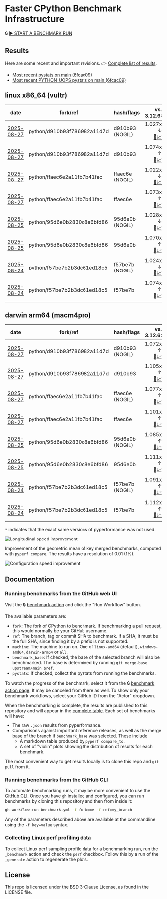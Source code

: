 # Faster CPython Benchmark Infrastructure

🔒 [▶️ START A BENCHMARK RUN](../../actions/workflows/benchmark.yml)

## Results

Here are some recent and important revisions. 👉 [Complete list of results](RESULTS.md).

<!-- START table -->
- [Most recent  pystats on main (6fcac09)](results/bm-20250823-3.15.0a0-6fcac09/bm-20250823-vultr-x86_64-python-6fcac09401e336b25833-3.15.0a0-6fcac09-pystats.md)
- [Most recent PYTHON_UOPS pystats on main (6fcac09)](results/bm-20250823-3.15.0a0-6fcac09-PYTHON_UOPS/bm-20250823-vultr-x86_64-python-6fcac09401e336b25833-3.15.0a0-6fcac09-pystats.md)

## linux x86_64 (vultr)
| date | fork/ref | hash/flags | vs. 3.12.6: | vs. 3.13.0rc2: | vs. base: |
| --- | --- | --- | ---: | ---: | ---: |
| [2025-08-27](results/bm-20250827-3.15.0a0-d910b93-NOGIL) | python/d910b93f786982a11d7d | d910b93 (NOGIL) | 1.027x ↓<br>[📄](results/bm-20250827-3.15.0a0-d910b93-NOGIL/bm-20250827-vultr-x86_64-python-d910b93f786982a11d7d-3.15.0a0-d910b93-vs-3.12.6.md)[📈](results/bm-20250827-3.15.0a0-d910b93-NOGIL/bm-20250827-vultr-x86_64-python-d910b93f786982a11d7d-3.15.0a0-d910b93-vs-3.12.6.svg) | 1.059x ↓<br>[📄](results/bm-20250827-3.15.0a0-d910b93-NOGIL/bm-20250827-vultr-x86_64-python-d910b93f786982a11d7d-3.15.0a0-d910b93-vs-3.13.0rc2.md)[📈](results/bm-20250827-3.15.0a0-d910b93-NOGIL/bm-20250827-vultr-x86_64-python-d910b93f786982a11d7d-3.15.0a0-d910b93-vs-3.13.0rc2.svg) | 1.099x ↓<br>[📄](results/bm-20250827-3.15.0a0-d910b93-NOGIL/bm-20250827-vultr-x86_64-python-d910b93f786982a11d7d-3.15.0a0-d910b93-vs-base.md)[📈](results/bm-20250827-3.15.0a0-d910b93-NOGIL/bm-20250827-vultr-x86_64-python-d910b93f786982a11d7d-3.15.0a0-d910b93-vs-base.svg)[🧠](results/bm-20250827-3.15.0a0-d910b93-NOGIL/bm-20250827-vultr-x86_64-python-d910b93f786982a11d7d-3.15.0a0-d910b93-vs-base-mem.svg) |
| [2025-08-27](results/bm-20250827-3.15.0a0-d910b93) | python/d910b93f786982a11d7d | d910b93 | 1.074x ↑<br>[📄](results/bm-20250827-3.15.0a0-d910b93/bm-20250827-vultr-x86_64-python-d910b93f786982a11d7d-3.15.0a0-d910b93-vs-3.12.6.md)[📈](results/bm-20250827-3.15.0a0-d910b93/bm-20250827-vultr-x86_64-python-d910b93f786982a11d7d-3.15.0a0-d910b93-vs-3.12.6.svg) | 1.038x ↑<br>[📄](results/bm-20250827-3.15.0a0-d910b93/bm-20250827-vultr-x86_64-python-d910b93f786982a11d7d-3.15.0a0-d910b93-vs-3.13.0rc2.md)[📈](results/bm-20250827-3.15.0a0-d910b93/bm-20250827-vultr-x86_64-python-d910b93f786982a11d7d-3.15.0a0-d910b93-vs-3.13.0rc2.svg) |  |
| [2025-08-27](results/bm-20250827-3.15.0a0-ffaec6e-NOGIL) | python/ffaec6e2a11fb7b41fac | ffaec6e (NOGIL) | 1.022x ↓<br>[📄](results/bm-20250827-3.15.0a0-ffaec6e-NOGIL/bm-20250827-vultr-x86_64-python-ffaec6e2a11fb7b41fac-3.15.0a0-ffaec6e-vs-3.12.6.md)[📈](results/bm-20250827-3.15.0a0-ffaec6e-NOGIL/bm-20250827-vultr-x86_64-python-ffaec6e2a11fb7b41fac-3.15.0a0-ffaec6e-vs-3.12.6.svg) | 1.056x ↓<br>[📄](results/bm-20250827-3.15.0a0-ffaec6e-NOGIL/bm-20250827-vultr-x86_64-python-ffaec6e2a11fb7b41fac-3.15.0a0-ffaec6e-vs-3.13.0rc2.md)[📈](results/bm-20250827-3.15.0a0-ffaec6e-NOGIL/bm-20250827-vultr-x86_64-python-ffaec6e2a11fb7b41fac-3.15.0a0-ffaec6e-vs-3.13.0rc2.svg) | 1.094x ↓<br>[📄](results/bm-20250827-3.15.0a0-ffaec6e-NOGIL/bm-20250827-vultr-x86_64-python-ffaec6e2a11fb7b41fac-3.15.0a0-ffaec6e-vs-base.md)[📈](results/bm-20250827-3.15.0a0-ffaec6e-NOGIL/bm-20250827-vultr-x86_64-python-ffaec6e2a11fb7b41fac-3.15.0a0-ffaec6e-vs-base.svg)[🧠](results/bm-20250827-3.15.0a0-ffaec6e-NOGIL/bm-20250827-vultr-x86_64-python-ffaec6e2a11fb7b41fac-3.15.0a0-ffaec6e-vs-base-mem.svg) |
| [2025-08-27](results/bm-20250827-3.15.0a0-ffaec6e) | python/ffaec6e2a11fb7b41fac | ffaec6e | 1.073x ↑<br>[📄](results/bm-20250827-3.15.0a0-ffaec6e/bm-20250827-vultr-x86_64-python-ffaec6e2a11fb7b41fac-3.15.0a0-ffaec6e-vs-3.12.6.md)[📈](results/bm-20250827-3.15.0a0-ffaec6e/bm-20250827-vultr-x86_64-python-ffaec6e2a11fb7b41fac-3.15.0a0-ffaec6e-vs-3.12.6.svg) | 1.037x ↑<br>[📄](results/bm-20250827-3.15.0a0-ffaec6e/bm-20250827-vultr-x86_64-python-ffaec6e2a11fb7b41fac-3.15.0a0-ffaec6e-vs-3.13.0rc2.md)[📈](results/bm-20250827-3.15.0a0-ffaec6e/bm-20250827-vultr-x86_64-python-ffaec6e2a11fb7b41fac-3.15.0a0-ffaec6e-vs-3.13.0rc2.svg) |  |
| [2025-08-25](results/bm-20250825-3.15.0a0-95d6e0b-NOGIL) | python/95d6e0b2830c8e6bfd86 | 95d6e0b (NOGIL) | 1.028x ↓<br>[📄](results/bm-20250825-3.15.0a0-95d6e0b-NOGIL/bm-20250825-vultr-x86_64-python-95d6e0b2830c8e6bfd86-3.15.0a0-95d6e0b-vs-3.12.6.md)[📈](results/bm-20250825-3.15.0a0-95d6e0b-NOGIL/bm-20250825-vultr-x86_64-python-95d6e0b2830c8e6bfd86-3.15.0a0-95d6e0b-vs-3.12.6.svg) | 1.061x ↓<br>[📄](results/bm-20250825-3.15.0a0-95d6e0b-NOGIL/bm-20250825-vultr-x86_64-python-95d6e0b2830c8e6bfd86-3.15.0a0-95d6e0b-vs-3.13.0rc2.md)[📈](results/bm-20250825-3.15.0a0-95d6e0b-NOGIL/bm-20250825-vultr-x86_64-python-95d6e0b2830c8e6bfd86-3.15.0a0-95d6e0b-vs-3.13.0rc2.svg) | 1.097x ↓<br>[📄](results/bm-20250825-3.15.0a0-95d6e0b-NOGIL/bm-20250825-vultr-x86_64-python-95d6e0b2830c8e6bfd86-3.15.0a0-95d6e0b-vs-base.md)[📈](results/bm-20250825-3.15.0a0-95d6e0b-NOGIL/bm-20250825-vultr-x86_64-python-95d6e0b2830c8e6bfd86-3.15.0a0-95d6e0b-vs-base.svg)[🧠](results/bm-20250825-3.15.0a0-95d6e0b-NOGIL/bm-20250825-vultr-x86_64-python-95d6e0b2830c8e6bfd86-3.15.0a0-95d6e0b-vs-base-mem.svg) |
| [2025-08-25](results/bm-20250825-3.15.0a0-95d6e0b) | python/95d6e0b2830c8e6bfd86 | 95d6e0b | 1.070x ↑<br>[📄](results/bm-20250825-3.15.0a0-95d6e0b/bm-20250825-vultr-x86_64-python-95d6e0b2830c8e6bfd86-3.15.0a0-95d6e0b-vs-3.12.6.md)[📈](results/bm-20250825-3.15.0a0-95d6e0b/bm-20250825-vultr-x86_64-python-95d6e0b2830c8e6bfd86-3.15.0a0-95d6e0b-vs-3.12.6.svg) | 1.034x ↑<br>[📄](results/bm-20250825-3.15.0a0-95d6e0b/bm-20250825-vultr-x86_64-python-95d6e0b2830c8e6bfd86-3.15.0a0-95d6e0b-vs-3.13.0rc2.md)[📈](results/bm-20250825-3.15.0a0-95d6e0b/bm-20250825-vultr-x86_64-python-95d6e0b2830c8e6bfd86-3.15.0a0-95d6e0b-vs-3.13.0rc2.svg) |  |
| [2025-08-24](results/bm-20250824-3.15.0a0-f57be7b-NOGIL) | python/f57be7b2b3dc61ed18c5 | f57be7b (NOGIL) | 1.024x ↓<br>[📄](results/bm-20250824-3.15.0a0-f57be7b-NOGIL/bm-20250824-vultr-x86_64-python-f57be7b2b3dc61ed18c5-3.15.0a0-f57be7b-vs-3.12.6.md)[📈](results/bm-20250824-3.15.0a0-f57be7b-NOGIL/bm-20250824-vultr-x86_64-python-f57be7b2b3dc61ed18c5-3.15.0a0-f57be7b-vs-3.12.6.svg) | 1.057x ↓<br>[📄](results/bm-20250824-3.15.0a0-f57be7b-NOGIL/bm-20250824-vultr-x86_64-python-f57be7b2b3dc61ed18c5-3.15.0a0-f57be7b-vs-3.13.0rc2.md)[📈](results/bm-20250824-3.15.0a0-f57be7b-NOGIL/bm-20250824-vultr-x86_64-python-f57be7b2b3dc61ed18c5-3.15.0a0-f57be7b-vs-3.13.0rc2.svg) | 1.097x ↓<br>[📄](results/bm-20250824-3.15.0a0-f57be7b-NOGIL/bm-20250824-vultr-x86_64-python-f57be7b2b3dc61ed18c5-3.15.0a0-f57be7b-vs-base.md)[📈](results/bm-20250824-3.15.0a0-f57be7b-NOGIL/bm-20250824-vultr-x86_64-python-f57be7b2b3dc61ed18c5-3.15.0a0-f57be7b-vs-base.svg)[🧠](results/bm-20250824-3.15.0a0-f57be7b-NOGIL/bm-20250824-vultr-x86_64-python-f57be7b2b3dc61ed18c5-3.15.0a0-f57be7b-vs-base-mem.svg) |
| [2025-08-24](results/bm-20250824-3.15.0a0-f57be7b) | python/f57be7b2b3dc61ed18c5 | f57be7b | 1.074x ↑<br>[📄](results/bm-20250824-3.15.0a0-f57be7b/bm-20250824-vultr-x86_64-python-f57be7b2b3dc61ed18c5-3.15.0a0-f57be7b-vs-3.12.6.md)[📈](results/bm-20250824-3.15.0a0-f57be7b/bm-20250824-vultr-x86_64-python-f57be7b2b3dc61ed18c5-3.15.0a0-f57be7b-vs-3.12.6.svg) | 1.038x ↑<br>[📄](results/bm-20250824-3.15.0a0-f57be7b/bm-20250824-vultr-x86_64-python-f57be7b2b3dc61ed18c5-3.15.0a0-f57be7b-vs-3.13.0rc2.md)[📈](results/bm-20250824-3.15.0a0-f57be7b/bm-20250824-vultr-x86_64-python-f57be7b2b3dc61ed18c5-3.15.0a0-f57be7b-vs-3.13.0rc2.svg) |  |

## darwin arm64 (macm4pro)
| date | fork/ref | hash/flags | vs. 3.12.6: | vs. 3.13.0rc2: | vs. base: |
| --- | --- | --- | ---: | ---: | ---: |
| [2025-08-27](results/bm-20250827-3.15.0a0-d910b93-NOGIL) | python/d910b93f786982a11d7d | d910b93 (NOGIL) | 1.072x ↑<br>[📄](results/bm-20250827-3.15.0a0-d910b93-NOGIL/bm-20250827-macm4pro-arm64-python-d910b93f786982a11d7d-3.15.0a0-d910b93-vs-3.12.6.md)[📈](results/bm-20250827-3.15.0a0-d910b93-NOGIL/bm-20250827-macm4pro-arm64-python-d910b93f786982a11d7d-3.15.0a0-d910b93-vs-3.12.6.svg) | 1.005x ↓<br>[📄](results/bm-20250827-3.15.0a0-d910b93-NOGIL/bm-20250827-macm4pro-arm64-python-d910b93f786982a11d7d-3.15.0a0-d910b93-vs-3.13.0rc2.md)[📈](results/bm-20250827-3.15.0a0-d910b93-NOGIL/bm-20250827-macm4pro-arm64-python-d910b93f786982a11d7d-3.15.0a0-d910b93-vs-3.13.0rc2.svg) | 1.031x ↓<br>[📄](results/bm-20250827-3.15.0a0-d910b93-NOGIL/bm-20250827-macm4pro-arm64-python-d910b93f786982a11d7d-3.15.0a0-d910b93-vs-base.md)[📈](results/bm-20250827-3.15.0a0-d910b93-NOGIL/bm-20250827-macm4pro-arm64-python-d910b93f786982a11d7d-3.15.0a0-d910b93-vs-base.svg)[🧠](results/bm-20250827-3.15.0a0-d910b93-NOGIL/bm-20250827-macm4pro-arm64-python-d910b93f786982a11d7d-3.15.0a0-d910b93-vs-base-mem.svg) |
| [2025-08-27](results/bm-20250827-3.15.0a0-d910b93) | python/d910b93f786982a11d7d | d910b93 | 1.105x ↑<br>[📄](results/bm-20250827-3.15.0a0-d910b93/bm-20250827-macm4pro-arm64-python-d910b93f786982a11d7d-3.15.0a0-d910b93-vs-3.12.6.md)[📈](results/bm-20250827-3.15.0a0-d910b93/bm-20250827-macm4pro-arm64-python-d910b93f786982a11d7d-3.15.0a0-d910b93-vs-3.12.6.svg) | 1.025x ↑<br>[📄](results/bm-20250827-3.15.0a0-d910b93/bm-20250827-macm4pro-arm64-python-d910b93f786982a11d7d-3.15.0a0-d910b93-vs-3.13.0rc2.md)[📈](results/bm-20250827-3.15.0a0-d910b93/bm-20250827-macm4pro-arm64-python-d910b93f786982a11d7d-3.15.0a0-d910b93-vs-3.13.0rc2.svg) |  |
| [2025-08-27](results/bm-20250827-3.15.0a0-ffaec6e-NOGIL) | python/ffaec6e2a11fb7b41fac | ffaec6e (NOGIL) | 1.077x ↑<br>[📄](results/bm-20250827-3.15.0a0-ffaec6e-NOGIL/bm-20250827-macm4pro-arm64-python-ffaec6e2a11fb7b41fac-3.15.0a0-ffaec6e-vs-3.12.6.md)[📈](results/bm-20250827-3.15.0a0-ffaec6e-NOGIL/bm-20250827-macm4pro-arm64-python-ffaec6e2a11fb7b41fac-3.15.0a0-ffaec6e-vs-3.12.6.svg) | 1.001x ↓<br>[📄](results/bm-20250827-3.15.0a0-ffaec6e-NOGIL/bm-20250827-macm4pro-arm64-python-ffaec6e2a11fb7b41fac-3.15.0a0-ffaec6e-vs-3.13.0rc2.md)[📈](results/bm-20250827-3.15.0a0-ffaec6e-NOGIL/bm-20250827-macm4pro-arm64-python-ffaec6e2a11fb7b41fac-3.15.0a0-ffaec6e-vs-3.13.0rc2.svg) | 1.024x ↓<br>[📄](results/bm-20250827-3.15.0a0-ffaec6e-NOGIL/bm-20250827-macm4pro-arm64-python-ffaec6e2a11fb7b41fac-3.15.0a0-ffaec6e-vs-base.md)[📈](results/bm-20250827-3.15.0a0-ffaec6e-NOGIL/bm-20250827-macm4pro-arm64-python-ffaec6e2a11fb7b41fac-3.15.0a0-ffaec6e-vs-base.svg)[🧠](results/bm-20250827-3.15.0a0-ffaec6e-NOGIL/bm-20250827-macm4pro-arm64-python-ffaec6e2a11fb7b41fac-3.15.0a0-ffaec6e-vs-base-mem.svg) |
| [2025-08-27](results/bm-20250827-3.15.0a0-ffaec6e) | python/ffaec6e2a11fb7b41fac | ffaec6e | 1.101x ↑<br>[📄](results/bm-20250827-3.15.0a0-ffaec6e/bm-20250827-macm4pro-arm64-python-ffaec6e2a11fb7b41fac-3.15.0a0-ffaec6e-vs-3.12.6.md)[📈](results/bm-20250827-3.15.0a0-ffaec6e/bm-20250827-macm4pro-arm64-python-ffaec6e2a11fb7b41fac-3.15.0a0-ffaec6e-vs-3.12.6.svg) | 1.022x ↑<br>[📄](results/bm-20250827-3.15.0a0-ffaec6e/bm-20250827-macm4pro-arm64-python-ffaec6e2a11fb7b41fac-3.15.0a0-ffaec6e-vs-3.13.0rc2.md)[📈](results/bm-20250827-3.15.0a0-ffaec6e/bm-20250827-macm4pro-arm64-python-ffaec6e2a11fb7b41fac-3.15.0a0-ffaec6e-vs-3.13.0rc2.svg) |  |
| [2025-08-25](results/bm-20250825-3.15.0a0-95d6e0b-NOGIL) | python/95d6e0b2830c8e6bfd86 | 95d6e0b (NOGIL) | 1.085x ↑<br>[📄](results/bm-20250825-3.15.0a0-95d6e0b-NOGIL/bm-20250825-macm4pro-arm64-python-95d6e0b2830c8e6bfd86-3.15.0a0-95d6e0b-vs-3.12.6.md)[📈](results/bm-20250825-3.15.0a0-95d6e0b-NOGIL/bm-20250825-macm4pro-arm64-python-95d6e0b2830c8e6bfd86-3.15.0a0-95d6e0b-vs-3.12.6.svg) | 1.006x ↑<br>[📄](results/bm-20250825-3.15.0a0-95d6e0b-NOGIL/bm-20250825-macm4pro-arm64-python-95d6e0b2830c8e6bfd86-3.15.0a0-95d6e0b-vs-3.13.0rc2.md)[📈](results/bm-20250825-3.15.0a0-95d6e0b-NOGIL/bm-20250825-macm4pro-arm64-python-95d6e0b2830c8e6bfd86-3.15.0a0-95d6e0b-vs-3.13.0rc2.svg) | 1.026x ↓<br>[📄](results/bm-20250825-3.15.0a0-95d6e0b-NOGIL/bm-20250825-macm4pro-arm64-python-95d6e0b2830c8e6bfd86-3.15.0a0-95d6e0b-vs-base.md)[📈](results/bm-20250825-3.15.0a0-95d6e0b-NOGIL/bm-20250825-macm4pro-arm64-python-95d6e0b2830c8e6bfd86-3.15.0a0-95d6e0b-vs-base.svg)[🧠](results/bm-20250825-3.15.0a0-95d6e0b-NOGIL/bm-20250825-macm4pro-arm64-python-95d6e0b2830c8e6bfd86-3.15.0a0-95d6e0b-vs-base-mem.svg) |
| [2025-08-25](results/bm-20250825-3.15.0a0-95d6e0b) | python/95d6e0b2830c8e6bfd86 | 95d6e0b | 1.111x ↑<br>[📄](results/bm-20250825-3.15.0a0-95d6e0b/bm-20250825-macm4pro-arm64-python-95d6e0b2830c8e6bfd86-3.15.0a0-95d6e0b-vs-3.12.6.md)[📈](results/bm-20250825-3.15.0a0-95d6e0b/bm-20250825-macm4pro-arm64-python-95d6e0b2830c8e6bfd86-3.15.0a0-95d6e0b-vs-3.12.6.svg) | 1.031x ↑<br>[📄](results/bm-20250825-3.15.0a0-95d6e0b/bm-20250825-macm4pro-arm64-python-95d6e0b2830c8e6bfd86-3.15.0a0-95d6e0b-vs-3.13.0rc2.md)[📈](results/bm-20250825-3.15.0a0-95d6e0b/bm-20250825-macm4pro-arm64-python-95d6e0b2830c8e6bfd86-3.15.0a0-95d6e0b-vs-3.13.0rc2.svg) |  |
| [2025-08-24](results/bm-20250824-3.15.0a0-f57be7b-NOGIL) | python/f57be7b2b3dc61ed18c5 | f57be7b (NOGIL) | 1.091x ↑<br>[📄](results/bm-20250824-3.15.0a0-f57be7b-NOGIL/bm-20250824-macm4pro-arm64-python-f57be7b2b3dc61ed18c5-3.15.0a0-f57be7b-vs-3.12.6.md)[📈](results/bm-20250824-3.15.0a0-f57be7b-NOGIL/bm-20250824-macm4pro-arm64-python-f57be7b2b3dc61ed18c5-3.15.0a0-f57be7b-vs-3.12.6.svg) | 1.012x ↑<br>[📄](results/bm-20250824-3.15.0a0-f57be7b-NOGIL/bm-20250824-macm4pro-arm64-python-f57be7b2b3dc61ed18c5-3.15.0a0-f57be7b-vs-3.13.0rc2.md)[📈](results/bm-20250824-3.15.0a0-f57be7b-NOGIL/bm-20250824-macm4pro-arm64-python-f57be7b2b3dc61ed18c5-3.15.0a0-f57be7b-vs-3.13.0rc2.svg) | 1.020x ↓<br>[📄](results/bm-20250824-3.15.0a0-f57be7b-NOGIL/bm-20250824-macm4pro-arm64-python-f57be7b2b3dc61ed18c5-3.15.0a0-f57be7b-vs-base.md)[📈](results/bm-20250824-3.15.0a0-f57be7b-NOGIL/bm-20250824-macm4pro-arm64-python-f57be7b2b3dc61ed18c5-3.15.0a0-f57be7b-vs-base.svg)[🧠](results/bm-20250824-3.15.0a0-f57be7b-NOGIL/bm-20250824-macm4pro-arm64-python-f57be7b2b3dc61ed18c5-3.15.0a0-f57be7b-vs-base-mem.svg) |
| [2025-08-24](results/bm-20250824-3.15.0a0-f57be7b) | python/f57be7b2b3dc61ed18c5 | f57be7b | 1.112x ↑<br>[📄](results/bm-20250824-3.15.0a0-f57be7b/bm-20250824-macm4pro-arm64-python-f57be7b2b3dc61ed18c5-3.15.0a0-f57be7b-vs-3.12.6.md)[📈](results/bm-20250824-3.15.0a0-f57be7b/bm-20250824-macm4pro-arm64-python-f57be7b2b3dc61ed18c5-3.15.0a0-f57be7b-vs-3.12.6.svg) | 1.032x ↑<br>[📄](results/bm-20250824-3.15.0a0-f57be7b/bm-20250824-macm4pro-arm64-python-f57be7b2b3dc61ed18c5-3.15.0a0-f57be7b-vs-3.13.0rc2.md)[📈](results/bm-20250824-3.15.0a0-f57be7b/bm-20250824-macm4pro-arm64-python-f57be7b2b3dc61ed18c5-3.15.0a0-f57be7b-vs-3.13.0rc2.svg) |  |


<!-- END table -->

`*` indicates that the exact same versions of pyperformance was not used.

![Longitudinal speed improvement](/longitudinal.svg)

Improvement of the geometric mean of key merged benchmarks, computed with `pyperf compare`.
The results have a resolution of 0.01 (1%).

![Configuration speed improvement](/configs.svg)

## Documentation

### Running benchmarks from the GitHub web UI

Visit the 🔒 [benchmark action](../../actions/workflows/benchmark.yml) and click the "Run Workflow" button.

The available parameters are:

- `fork`: The fork of CPython to benchmark.
  If benchmarking a pull request, this would normally be your GitHub username.
- `ref`: The branch, tag or commit SHA to benchmark.
  If a SHA, it must be the full SHA, since finding it by a prefix is not supported.
- `machine`: The machine to run on.
  One of `linux-amd64` (default), `windows-amd64`, `darwin-arm64` or `all`.
- `benchmark_base`: If checked, the base of the selected branch will also be benchmarked.
  The base is determined by running `git merge-base upstream/main $ref`.
- `pystats`: If checked, collect the pystats from running the benchmarks.

To watch the progress of the benchmark, select it from the 🔒 [benchmark action page](../../actions/workflows/benchmark.yml).
It may be canceled from there as well.
To show only your benchmark workflows, select your GitHub ID from the "Actor" dropdown.

When the benchmarking is complete, the results are published to this repository and will appear in the [complete table](RESULTS.md).
Each set of benchmarks will have:

- The raw `.json` results from pyperformance.
- Comparisons against important reference releases, as well as the merge base of the branch if `benchmark_base` was selected. These include
  - A markdown table produced by `pyperf compare_to`.
  - A set of "violin" plots showing the distribution of results for each benchmark.

The most convenient way to get results locally is to clone this repo and `git pull` from it.

### Running benchmarks from the GitHub CLI

To automate benchmarking runs, it may be more convenient to use the [GitHub CLI](https://cli.github.com/).
Once you have `gh` installed and configured, you can run benchmarks by cloning this repository and then from inside it:

```bash session
gh workflow run benchmark.yml -f fork=me -f ref=my_branch
```

Any of the parameters described above are available at the commandline using the `-f key=value` syntax.

### Collecting Linux perf profiling data

To collect Linux perf sampling profile data for a benchmarking run, run the `_benchmark` action and check the `perf` checkbox.
Follow this by a run of the `_generate` action to regenerate the plots.

## License

This repo is licensed under the BSD 3-Clause License, as found in the LICENSE file.
